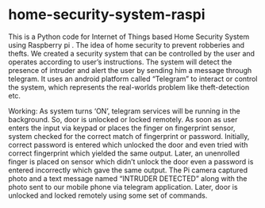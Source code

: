 # home-security-system-raspi
This is a Python code for Internet of Things based Home Security System using Raspberry pi .
The idea of home security to prevent robberies and thefts.
We created a security system that can be controlled by the user and operates according to user’s instructions.
The system will detect the presence of intruder and alert the user by sending him a message through telegram. 
It uses an android platform called “Telegram” to interact or control the system, which represents the real-worlds problem like theft-detection etc.

Working:
As system turns ‘ON’, telegram services will be running in the background. So, door is unlocked or locked remotely.
As soon as user enters the input via keypad or places the finger on fingerprint sensor, system checked for the correct match of fingerprint or password.
Initially, correct password is entered which unlocked the door and even tried with correct fingerprint which yielded the same output.
Later, an unenrolled finger is placed on sensor which didn’t unlock the door even a password is entered incorrectly which gave the same output.
The Pi camera captured photo and a text message named “INTRUDER DETECTED” along with the photo sent to our mobile phone via telegram application. Later, door is unlocked and locked remotely using some set of commands.
